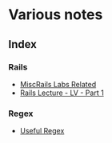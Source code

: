 # Various notes

## Index

### Rails
* [MiscRails Labs Related](rails-labs-related.md)
* [Rails Lecture - LV - Part 1](rails-lecture-LV-P1-notes.md)

### Regex

* [Useful Regex](useful-regex.md)
